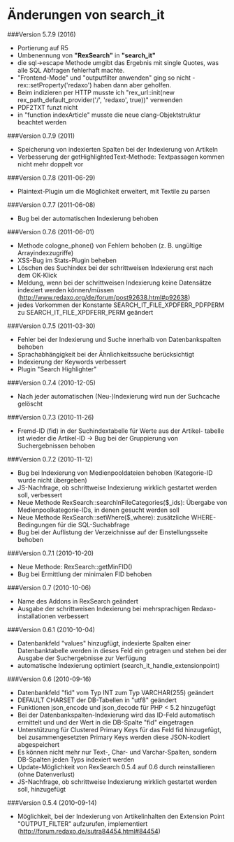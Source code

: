 Änderungen von search_it
==========================

###Version 5.7.9 (2016)
  + Portierung auf R5
  + Umbenennung von **"RexSearch"** in **"search_it"**
  + die sql->escape Methode umgibt das Ergebnis mit single Quotes, was alle SQL Abfragen fehlerhaft machte.
  + "Frontend-Mode" und "outputfilter anwenden" ging so nicht - rex::setProperty('redaxo') 
  haben dann aber geholfen.
  + Beim indizieren per HTTP musste ich "rex_url::init(new rex_path_default_provider('/', 'redaxo', true))" verwenden
  + PDF2TXT funzt nicht
  + in "function indexArticle" musste die neue clang-Objektstruktur beachtet werden 

###Version 0.7.9 (2011)
  + Speicherung von indexierten Spalten bei der Indexierung von Artikeln
  + Verbesserung der getHighlightedText-Methode: Textpassagen kommen nicht mehr
    doppelt vor

###Version 0.7.8 (2011-06-29)
  + Plaintext-Plugin um die Möglichkeit erweitert, mit Textile zu parsen

###Version 0.7.7 (2011-06-08)
  + Bug bei der automatischen Indexierung behoben

###Version 0.7.6 (2011-06-01)
  + Methode cologne_phone() von Fehlern behoben (z. B. ungültige Arrayindexzugriffe)
  + XSS-Bug im Stats-Plugin beheben
  + Löschen des Suchindex bei der schrittweisen Indexierung erst nach dem OK-Klick
  + Meldung, wenn bei der schrittweisen Indexierung keine Datensätze indexiert werden können/müssen (http://www.redaxo.org/de/forum/post92638.html#p92638)
  + jedes Vorkommen der Konstante SEARCH_IT_FILE_XPDFERR_PDFPERM zu SEARCH_IT_FILE_XPDFERR_PERM geändert

###Version 0.7.5 (2011-03-30)
  + Fehler bei der Indexierung und Suche innerhalb von Datenbankspalten
    behoben
  + Sprachabhängigkeit bei der Ähnlichkeitssuche berücksichtigt
  + Indexierung der Keywords verbessert
  + Plugin "Search Highlighter"

###Version 0.7.4 (2010-12-05)
  + Nach jeder automatischen (Neu-)Indexierung wird nun der Suchcache
    gelöscht

###Version 0.7.3 (2010-11-26)
  + Fremd-ID (fid) in der Suchindextabelle für Werte aus der Artikel-
    tabelle ist wieder die Artikel-ID
    -> Bug bei der Gruppierung von Suchergebnissen behoben

###Version 0.7.2 (2010-11-12)
  + Bug bei Indexierung von Medienpooldateien behoben (Kategorie-ID wurde
    nicht übergeben)
  + JS-Nachfrage, ob schrittweise Indexierung wirklich gestartet werden
    soll, verbessert
  + Neue Methode RexSearch::searchInFileCategories($_ids):
    Übergabe von Medienpoolkategorie-IDs, in denen gesucht werden soll
  + Neue Methode RexSearch::setWhere($_where):
    zusätzliche WHERE-Bedingungen für die SQL-Suchabfrage
  + Bug bei der Auflistung der Verzeichnisse auf der Einstellungsseite
    behoben

###Version 0.7.1 (2010-10-20)
  + Neue Methode: RexSearch::getMinFID()
  + Bug bei Ermittlung der minimalen FID behoben

###Version 0.7 (2010-10-06)
  + Name des Addons in RexSearch geändert
  + Ausgabe der schrittweisen Indexierung bei mehrsprachigen Redaxo-
    installationen verbessert

###Version 0.6.1 (2010-10-04)
  + Datenbankfeld "values" hinzugfügt,
    indexierte Spalten einer Datenbanktabelle werden in dieses Feld
    ein getragen und stehen bei der Ausgabe der Suchergebnisse zur
    Verfügung
  + automatische Indexierung optimiert (search_it_handle_extensionpoint)

###Version 0.6 (2010-09-16)
  + Datenbankfeld "fid" vom Typ INT zum Typ VARCHAR(255) geändert
  + DEFAULT CHARSET der DB-Tabellen in "utf8" geändert
  + Funktionen json_encode und json_decode für PHP < 5.2 hinzugefügt
  + Bei der Datenbankspalten-Indexierung wird das ID-Feld
    automatisch ermittelt und und der Wert in die DB-Spalte "fid"
    eingetragen
  + Unterstützung für Clustered Primary Keys für das Feld fid
    hinzugefügt, bei zusammengesetzten Primary Keys werden diese
    JSON-kodiert abgespeichert
  + Es können nicht mehr nur Text-, Char- und Varchar-Spalten,
    sondern DB-Spalten jeden Typs indexiert werden
  + Update-Möglichkeit von RexSearch 0.5.4 auf 0.6 durch reinstallieren
    (ohne Datenverlust)
  + JS-Nachfrage, ob schrittweise Indexierung wirklich gestartet werden
    soll, hinzugefügt
    
###Version 0.5.4 (2010-09-14)
  + Möglichkeit, bei der Indexierung von Artikelinhalten
    den Extension Point "OUTPUT_FILTER" aufzurufen, implementiert
    (http://forum.redaxo.de/sutra84454.html#84454)

    






